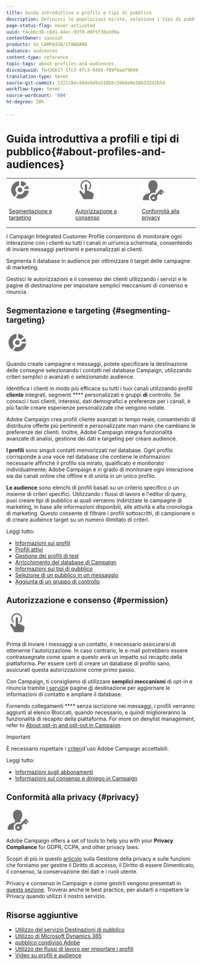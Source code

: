 ```yaml
---
title: Guida introduttiva a profili e tipi di pubblico
description: Definisci le popolazioni mirate, seleziona i tipi di pubblico, filtra i destinatari, raccogli i dati e aggiorna i profili.
page-status-flag: never-activated
uuid: f4cb6c38-c8d1-44ec-93f0-d0f5f30a3d9a
contentOwner: sauviat
products: SG_CAMPAIGN/STANDARD
audience: audiences
content-type: reference
topic-tags: about-profiles-and-audiences
discoiquuid: fb436b17-1fc3-4fc3-94b9-f09f8aaf9699
translation-type: tm+mt
source-git-commit: 1321c84c49de6d9a318bbc5bb8a0e28b332d2b5d
workflow-type: tm+mt
source-wordcount: '604'
ht-degree: 20%

---
```



# Guida introduttiva a profili e tipi di pubblico{#about-profiles-and-audiences}

<table>
<tr>
<td><img src="assets/do-not-localize/icon_segment.svg" width="60px"><p><a href="#segmenting-targeting">Segmentazione e targeting</a></p></td>
<td><img src="assets/do-not-localize/icon_permission.svg" width="60px"><p><a href="#permission">Autorizzazione e consenso</a></p></td>
<td><img src="assets/do-not-localize/icon_privacy.svg" width="60px"><p><a href="#privacy">Conformità alla privacy</a></p></td></tr>
</table>

I Campaign Integrated Customer Profile consentono di monitorare ogni interazione con i clienti su tutti i canali in un’unica schermata, consentendo di inviare messaggi pertinenti e personalizzati ai clienti.

Segmenta il database in audience per ottimizzare il target delle campagne di marketing.

Gestisci le autorizzazioni e il consenso dei clienti utilizzando i servizi e le pagine di destinazione per impostare semplici meccanismi di consenso e rinuncia.

## Segmentazione e targeting {#segmenting-targeting}

<img src="assets/do-not-localize/icon_segment.svg" width="60px">

Quando create campagne o messaggi, potete specificare la destinazione delle consegne selezionando i contatti nel database Campaign, utilizzando criteri semplici o avanzati o selezionando audience.

Identifica i clienti in modo più efficace su tutti i tuoi canali utilizzando profili **cliente** integrati, segmenti **** personalizzati e gruppi **di** controllo. Se conosci i tuoi clienti, interessi, dati demografici e preferenze per i canali, è più facile creare esperienze personalizzate che vengono notate.

 Adobe Campaign crea profili cliente avanzati in tempo reale, consentendo di distribuire offerte più pertinenti e personalizzate man mano che cambiano le preferenze dei clienti. Inoltre,  Adobe Campaign integra funzionalità avanzate di analisi, gestione dei dati e targeting per creare audience.

**I profili** sono singoli contatti memorizzati nel database. Ogni profilo corrisponde a una voce nel database che contiene le informazioni necessarie affinché il profilo sia mirato, qualificato e monitorato individualmente:  Adobe Campaign è in grado di monitorare ogni interazione sia dai canali online che offline e di unirla in un unico profilo.

**Le audience** sono elenchi di profili basati su un criterio specifico o un insieme di criteri specifici. Utilizzando i flussi di lavoro e l&#39;editor di query, puoi creare tipi di pubblico ai quali verranno indirizzate le campagne di marketing, in base alle informazioni disponibili, alle attività e alla cronologia di marketing. Questo consente di filtrare i profili sottoscritti, di campionare o di creare audience target su un numero illimitato di criteri.

Leggi tutto:

* [Informazioni sui profili](../../audiences/using/about-profiles.md)
* [Profili attivi](../../audiences/using/active-profiles.md)
* [Gestione dei profili di test](../../audiences/using/managing-test-profiles.md)
* [Arricchimento del database di Campaign](../../audiences/using/enriching-campaign-database.md)
* [Informazioni sui tipi di pubblico](../../audiences/using/about-audiences.md)
* [Selezione di un pubblico in un messaggio](../../audiences/using/selecting-an-audience-in-a-message.md)
* [Aggiunta di un gruppo di controllo](../../sending/using/control-group.md)

## Autorizzazione e consenso {#permission}

<img src="assets/do-not-localize/icon_permission.svg"  width="60px">

Prima di inviare i messaggi a un contatto, è necessario assicurarsi di ottenerne l&#39;autorizzazione. In caso contrario, le e-mail potrebbero essere contrassegnate come spam e questo avrà un impatto sul recapito della piattaforma. Per essere certi di creare un database di profilo sano, assicurati questa autorizzazione come primo passo.

Con Campaign, ti consigliamo di utilizzare **semplici meccanismi** di opt-in e rinuncia tramite [i servizi](../../audiences/using/creating-a-service.md)e pagine [di](../../channels/using/getting-started-with-landing-pages.md) destinazione per aggiornare le informazioni di contatto e ampliare il database.

Fornendo collegamenti **** senza iscrizione nei messaggi, i profili verranno aggiunti al  elenco Bloccati, quando necessario, e quindi miglioreranno la funzionalità di recapito della piattaforma. For more on denylist management, refer to [About opt-in and opt-out in Campaign](../../audiences/using/about-opt-in-and-opt-out-in-campaign.md).

>[!IMPORTANT]
>
>È necessario rispettare i [criteri](https://www.adobe.com/legal/terms/aup.html)d&#39;uso Adobe Campaign accettabili.

Leggi tutto:

* [Informazioni sugli abbonamenti](../../audiences/using/about-subscriptions.md)
* [Informazioni sul consenso e diniego in Campaign](../../audiences/using/about-opt-in-and-opt-out-in-campaign.md)

## Conformità alla privacy {#privacy}

<img src="assets/do-not-localize/icon_privacy.svg" width="60px">

Adobe Campaign offers a set of tools to help you with your **Privacy Compliance** for GDPR, CCPA, and other privacy laws.

Scopri di più in questo [articolo](https://helpx.adobe.com/it/campaign/kb/campaign-privacy.html) sulla Gestione della privacy e sulle funzioni che forniamo per gestire il Diritto di accesso, il Diritto di essere Dimenticato, il consenso, la conservazione dei dati e i ruoli utente.

Privacy e consenso in Campaign e come gestirli vengono presentati in [questa sezione](../../start/using/privacy.md). Troverai anche le best practice, per aiutarti a rispettare la Privacy quando utilizzi il nostro servizio.

## Risorse aggiuntive

* [Utilizzo del servizio Destinazioni di pubblico](../../audiences/using/aep-about-audience-destinations-service.md)
* [Utilizzo di Microsoft Dynamics 365](../../integrating/using/working-with-campaign-standard-and-microsoft-dynamics-365.md)
* [pubblico condiviso Adobe](../../integrating/using/sharing-audiences-with-audience-manager-or-people-core-service.md)
* [Utilizzo dei flussi di lavoro per importare i profili](../../automating/using/creating-import-workflow-templates.md)
* [Video su profili e audience](https://docs.adobe.com/content/help/en/campaign-standard-learn/tutorials/profiles-and-audiences/creating-profiles-and-audiences.html)
